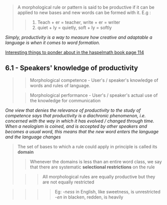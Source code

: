 >A morphological rule or pattern is said to be productive if it can be applied to new bases and new words can be formed with it.
>E.g :
>>1. Teach + er = teacher, write + er = writer
>>2. quiet + ly = quietly, soft + ly = softly

*Simply, productivity is a way to measure how creative and adaptable a language is when it comes to word formation.*

<u>Interesting things to ponder about in the haspelmath book page 114</u> 

## 6.1 - Speakers' knowledge of productivity

>>Morphological competence - User's / speaker's knowledge of words and rules of language.
>
>
>>Morphological performance - User's / speaker's actual use of the knowledge for communication

*One view that denies the relevance of productivity to the study of competence says that productivity is a diachronic phenomenon, i.e. concerned with the way in which it has evolved / changed through time. When a neologism is coined, and is accepted by other speakers and becomes a usual word, this means that the new word enters the language and the language changes*

>The set of bases to which a rule could apply in principle is called its **domain** 
>
>> Whenever the domains is less than an entire word class, we say that there are systematic **selectional restrictions** on the rule
>
>>> All morphological rules are equally productive but they are not equally restricted

>>>>Eg: 
>>>> -*ness* in English, like sweetness, is unrestricted
>>>> -*en* in blacken, redden, is heavily 
>>>



